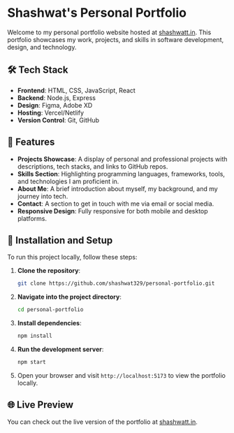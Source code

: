 # Shashwat's Personal Portfolio

Welcome to my personal portfolio website hosted at [shashwatt.in](https://shashwatt.in). This portfolio showcases my work, projects, and skills in software development, design, and technology.

## 🛠️ Tech Stack

- **Frontend**: HTML, CSS, JavaScript, React
- **Backend**: Node.js, Express
- **Design**: Figma, Adobe XD
- **Hosting**: Vercel/Netlify
- **Version Control**: Git, GitHub

## 🌟 Features

- **Projects Showcase**: A display of personal and professional projects with descriptions, tech stacks, and links to GitHub repos.
- **Skills Section**: Highlighting programming languages, frameworks, tools, and technologies I am proficient in.
- **About Me**: A brief introduction about myself, my background, and my journey into tech.
- **Contact**: A section to get in touch with me via email or social media.
- **Responsive Design**: Fully responsive for both mobile and desktop platforms.

## 🚀 Installation and Setup

To run this project locally, follow these steps:

1. **Clone the repository**:
    ```bash
    git clone https://github.com/shashwat329/personal-portfolio.git
    ```

2. **Navigate into the project directory**:
    ```bash
    cd personal-portfolio
    ```

3. **Install dependencies**:
    ```bash
    npm install
    ```

4. **Run the development server**:
    ```bash
    npm start
    ```

5. Open your browser and visit `http://localhost:5173` to view the portfolio locally.

## 🌐 Live Preview

You can check out the live version of the portfolio at [shashwatt.in](https://shashwatt.in).


